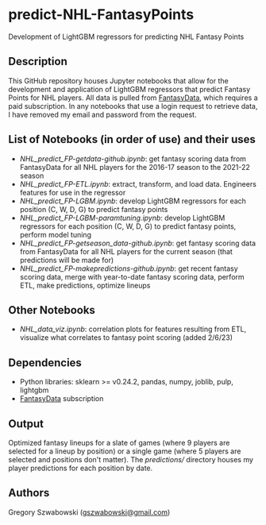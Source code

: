 # predict-NHL-FantasyPoints
Development of LightGBM regressors for predicting NHL Fantasy Points

## Description

This GitHub repository houses Jupyter notebooks that allow for the development and application of LightGBM regressors that predict Fantasy Points for NHL players. All data is pulled from [FantasyData](https://fantasydata.com/), which requires a paid subscription. In any notebooks that use a login request to retrieve data, I have removed my email and password from the request.

## List of Notebooks (in order of use) and their uses
* *NHL_predict_FP-getdata-github.ipynb*: get fantasy scoring data from FantasyData for all NHL players for the 2016-17 season to the 2021-22 season
* *NHL_predict_FP-ETL.ipynb*: extract, transform, and load data. Engineers features for use in the regressor
* *NHL_predict_FP-LGBM.ipynb*: develop LightGBM regressors for each position (C, W, D, G) to predict fantasy points
* *NHL_predict_FP-LGBM-paramtuning.ipynb*: develop LightGBM regressors for each position (C, W, D, G) to predict fantasy points, perform model tuning
* *NHL_predict_FP-getseason_data-github.ipynb*: get fantasy scoring data from FantasyData for all NHL players for the current season (that predictions will be made for)
* *NHL_predict_FP-makepredictions-github.ipynb*: get recent fantasy scoring data, merge with year-to-date fantasy scoring data, perform ETL, make predictions, optimize lineups

## Other Notebooks
* *NHL_data_viz.ipynb*: correlation plots for features resulting from ETL, visualize what correlates to fantasy point scoring (added 2/6/23)

## Dependencies

* Python libraries: sklearn >= v0.24.2, pandas, numpy, joblib, pulp, lightgbm
* [FantasyData](https://fantasydata.com/) subscription

## Output

Optimized fantasy lineups for a slate of games (where 9 players are selected for a lineup by position) or a single game (where 5 players are selected and positions don't matter). The *predictions/* directory houses my player predictions for each position by date.

## Authors

Gregory Szwabowski (gszwabowski@gmail.com)
